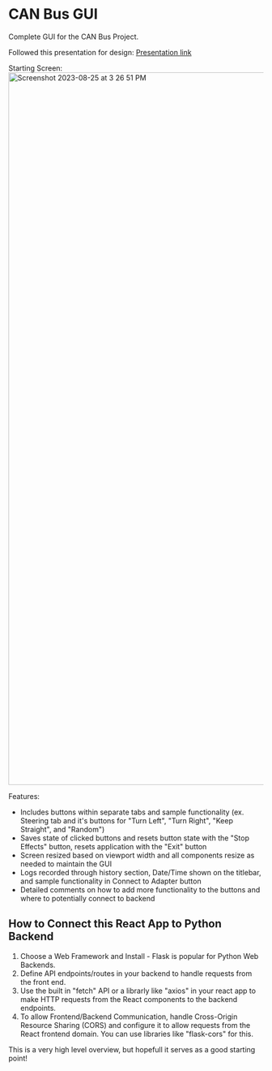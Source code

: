 # CAN Bus GUI 

Complete GUI for the CAN Bus Project. 

Followed this presentation for design: [Presentation link](https://docs.google.com/presentation/d/17ygRXtBKnn2aTyCnaIcUy-i96TaNG3Dn/edit?usp=sharing&ouid=117694041317561918445&rtpof=true&sd=true)

Starting Screen:
<img width="1404" alt="Screenshot 2023-08-25 at 3 26 51 PM" src="https://github.com/shruti-create/CAN_Bus_GUI/assets/68794846/8dbe66c3-aea4-4bfb-a175-14dda44554c5">

Features:
- Includes buttons within separate tabs and sample functionality (ex. Steering tab and it's buttons for "Turn Left", "Turn Right", "Keep Straight", and "Random")
- Saves state of clicked buttons and resets button state with the "Stop Effects" button, resets application with the "Exit" button
- Screen resized based on viewport width and all components resize as needed to maintain the GUI
- Logs recorded through history section, Date/Time shown on the titlebar, and sample functionality in Connect to Adapter button
- Detailed comments on how to add more functionality to the buttons and where to potentially connect to backend

## How to Connect this React App to Python Backend

1) Choose a Web Framework and Install - Flask is popular for Python Web Backends.
2) Define API endpoints/routes in your backend to handle requests from the front end.
3) Use the built in "fetch" API or a librarly like "axios" in your react app to make HTTP requests from the React components to the backend endpoints.
4) To allow Frontend/Backend Communication, handle Cross-Origin Resource Sharing (CORS) and configure it to allow requests from the React frontend domain. You can use libraries like "flask-cors" for this.

This is a very high level overview, but hopefull it serves as a good starting point!
